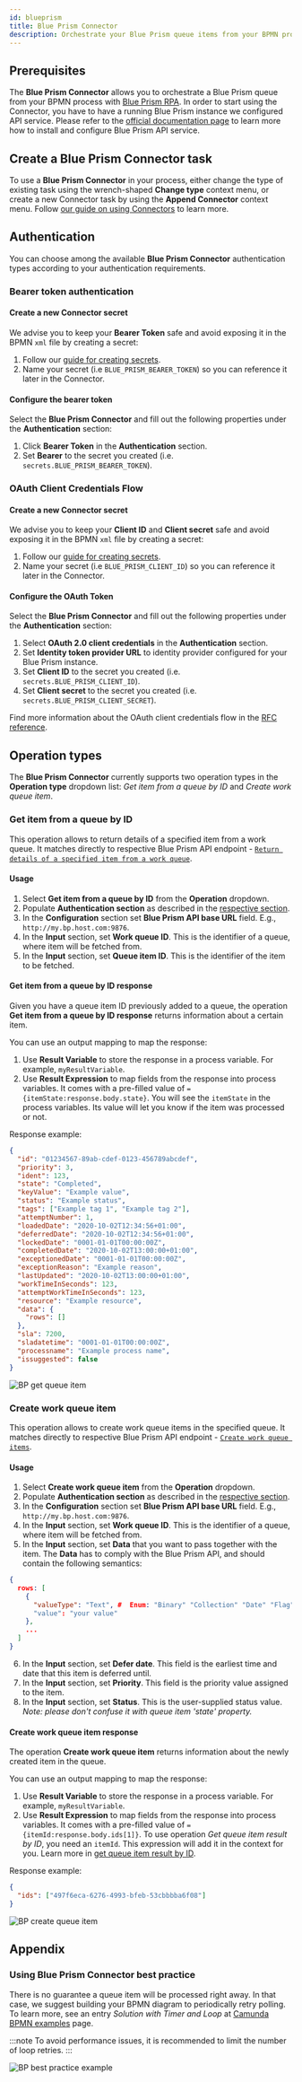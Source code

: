 ```yaml
---
id: blueprism
title: Blue Prism Connector
description: Orchestrate your Blue Prism queue items from your BPMN process.
---
```


## Prerequisites

The **Blue Prism Connector** allows you to orchestrate a Blue Prism queue from your BPMN process with [Blue Prism RPA](https://www.blueprism.com/).
In order to start using the Connector, you have to have a running Blue Prism instance we configured API service. Please refer to the [official documentation page](https://bpdocs.blueprism.com/bp-7-1/en-us/Guides/bp-api/api-introduction.htm) to learn more how to install and configure Blue Prism API service.

## Create a Blue Prism Connector task

To use a **Blue Prism Connector** in your process, either change the type of existing task using the wrench-shaped **Change type** context menu, or create a new Connector task by using the **Append Connector** context menu. Follow [our guide on using Connectors](../use-connectors.md) to learn more.

## Authentication

You can choose among the available **Blue Prism Connector** authentication types according to your authentication requirements.

### Bearer token authentication

#### Create a new Connector secret

We advise you to keep your **Bearer Token** safe and avoid exposing it in the BPMN `xml` file by creating a secret:

1. Follow our [guide for creating secrets](../../console/manage-clusters/manage-secrets.md).
2. Name your secret (i.e `BLUE_PRISM_BEARER_TOKEN`) so you can reference it later in the Connector.

#### Configure the bearer token

Select the **Blue Prism Connector** and fill out the following properties under the **Authentication** section:

1. Click **Bearer Token** in the **Authentication** section.
2. Set **Bearer** to the secret you created (i.e. `secrets.BLUE_PRISM_BEARER_TOKEN`).

### OAuth Client Credentials Flow

#### Create a new Connector secret

We advise you to keep your **Client ID** and **Client secret** safe and avoid exposing it in the BPMN `xml` file by creating a secret:

1. Follow our [guide for creating secrets](../../console/manage-clusters/manage-secrets.md).
2. Name your secret (i.e `BLUE_PRISM_CLIENT_ID`) so you can reference it later in the Connector.

#### Configure the OAuth Token

Select the **Blue Prism Connector** and fill out the following properties under the **Authentication** section:

1. Select **OAuth 2.0 client credentials** in the **Authentication** section.
2. Set **Identity token provider URL** to identity provider configured for your Blue Prism instance.
3. Set **Client ID** to the secret you created (i.e. `secrets.BLUE_PRISM_CLIENT_ID`).
4. Set **Client secret** to the secret you created (i.e. `secrets.BLUE_PRISM_CLIENT_SECRET`).

Find more information about the OAuth client credentials flow in the [RFC reference](https://www.rfc-editor.org/rfc/rfc6749#section-4.4).

## Operation types

The **Blue Prism Connector** currently supports two operation types in the **Operation type** dropdown list: _Get item from a queue by ID_ and _Create work queue item_.

### Get item from a queue by ID

This operation allows to return details of a specified item from a work queue.
It matches directly to respective Blue Prism API endpoint - [`Return details of a specified item from a work queue`](https://bpdocs.blueprism.com/bp-7-1/en-us/api-spec-7-1-2.html#tag/Work-Queues/paths/~1api~1v7~1workqueues~1%7BworkQueueId%7D~1items~1%7BworkQueueItemId%7D/get).

#### Usage

1. Select **Get item from a queue by ID** from the **Operation** dropdown.
2. Populate **Authentication section** as described in the [respective section](#authentication).
3. In the **Configuration** section set **Blue Prism API base URL** field. E.g., `http://my.bp.host.com:9876`.
4. In the **Input** section, set **Work queue ID**. This is the identifier of a queue, where item will be fetched from.
5. In the **Input** section, set **Queue item ID**. This is the identifier of the item to be fetched.

#### Get item from a queue by ID response

Given you have a queue item ID previously added to a queue, the operation **Get item from a queue by ID response** returns information about a certain item.

You can use an output mapping to map the response:

1. Use **Result Variable** to store the response in a process variable. For example, `myResultVariable`.
2. Use **Result Expression** to map fields from the response into process variables. It comes with a pre-filled value of `={itemState:response.body.state}`. You will see the `itemState` in the process variables. Its value will let you know if the item was processed or not.

Response example:

```json
{
  "id": "01234567-89ab-cdef-0123-456789abcdef",
  "priority": 3,
  "ident": 123,
  "state": "Completed",
  "keyValue": "Example value",
  "status": "Example status",
  "tags": ["Example tag 1", "Example tag 2"],
  "attemptNumber": 1,
  "loadedDate": "2020-10-02T12:34:56+01:00",
  "deferredDate": "2020-10-02T12:34:56+01:00",
  "lockedDate": "0001-01-01T00:00:00Z",
  "completedDate": "2020-10-02T13:00:00+01:00",
  "exceptionedDate": "0001-01-01T00:00:00Z",
  "exceptionReason": "Example reason",
  "lastUpdated": "2020-10-02T13:00:00+01:00",
  "workTimeInSeconds": 123,
  "attemptWorkTimeInSeconds": 123,
  "resource": "Example resource",
  "data": {
    "rows": []
  },
  "sla": 7200,
  "sladatetime": "0001-01-01T00:00:00Z",
  "processname": "Example process name",
  "issuggested": false
}
```

![BP get queue item](../img/connectors-blue-prism-get-item-by-id.png)

### Create work queue item

This operation allows to create work queue items in the specified queue.
It matches directly to respective Blue Prism API endpoint - [`Create work queue items`](https://bpdocs.blueprism.com/bp-7-1/en-us/api-spec-7-1-2.html#tag/Work-Queues/paths/~1api~1v7~1workqueues~1%7BworkQueueId%7D~1items~1batch/post).

#### Usage

1. Select **Create work queue item** from the **Operation** dropdown.
2. Populate **Authentication section** as described in the [respective section](#authentication).
3. In the **Configuration** section set **Blue Prism API base URL** field. E.g., `http://my.bp.host.com:9876`.
4. In the **Input** section, set **Work queue ID**. This is the identifier of a queue, where item will be fetched from.
5. In the **Input** section, set **Data** that you want to pass together with the item. The **Data** has to comply with the Blue Prism API, and should contain the following semantics:

```json
{
  rows: [
    {
      "valueType": "Text", #  Enum: "Binary" "Collection" "Date" "Flag" "Image" "Number" "Password" "Text" "Time" "TimeSpan"
      "value": "your value"
    },
    ...
  ]
}
```

6. In the **Input** section, set **Defer date**. This field is the earliest time and date that this item is deferred until.
7. In the **Input** section, set **Priority**. This field is the priority value assigned to the item.
8. In the **Input** section, set **Status**. This is the user-supplied status value. _Note: please don't confuse it with queue item 'state' property._

#### Create work queue item response

The operation **Create work queue item** returns information about the newly created item in the queue.

You can use an output mapping to map the response:

1. Use **Result Variable** to store the response in a process variable. For example, `myResultVariable`.
2. Use **Result Expression** to map fields from the response into process variables. It comes with a pre-filled value of `={itemId:response.body.ids[1]}`. To use operation _Get queue item result by ID_, you need an `itemId`. This expression will add it in the context for you. Learn more in [get queue item result by ID](#get-item-from-a-queue-by-id).

Response example:

```json
{
  "ids": ["497f6eca-6276-4993-bfeb-53cbbbba6f08"]
}
```

![BP create queue item](../img/connectors-blueprism-add-item.png)

## Appendix

### Using Blue Prism Connector best practice

There is no guarantee a queue item will be processed right away. In that case, we suggest building your BPMN diagram to periodically retry polling.
To learn more, see an entry _Solution with Timer and Loop_ at [Camunda BPMN examples](https://camunda.com/bpmn/examples/) page.

:::note
To avoid performance issues, it is recommended to limit the number of loop retries.
:::

![BP best practice example](../img/connectors-blueprism-example.png)
